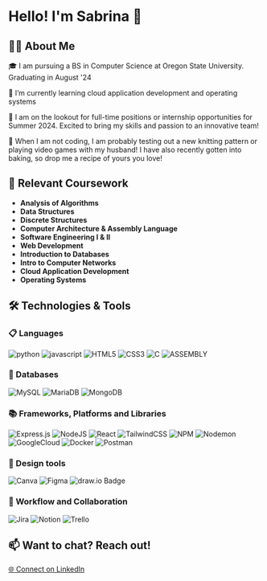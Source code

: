 # Hello! I'm Sabrina 👋

## 👩‍💻 About Me

🎓 I am pursuing a BS in Computer Science at Oregon State University. Graduating in August '24

🌱 I’m currently learning cloud application development and operating systems

💼 I am on the lookout for full-time positions or internship opportunities for Summer 2024. Excited to bring my skills and passion to an innovative team!

🧶 When I am not coding, I am probably testing out a new knitting pattern or playing video games with my husband! I have also recently gotten into baking, so drop me a recipe of yours you love!


## 📖 Relevant Coursework

* **Analysis of Algorithms**
* **Data Structures**
* **Discrete Structures**
* **Computer Architecture & Assembly Language**
* **Software Engineering I & II**
* **Web Development**
* **Introduction to Databases**
* **Intro to Computer Networks**
* **Cloud Application Development**
* **Operating Systems**

## 🛠️ Technologies & Tools

### 📋 Languages

![python](https://img.shields.io/badge/Python-3776AB?style=for-the-badge&logo=python&logoColor=white)
![javascript](https://img.shields.io/badge/JavaScript-323330?style=for-the-badge&logo=javascript&logoColor=F7DF1E)
![HTML5](https://img.shields.io/badge/html5-%23E34F26.svg?style=for-the-badge&logo=html5&logoColor=white)
![CSS3](https://img.shields.io/badge/css3-%231572B6.svg?style=for-the-badge&logo=css3&logoColor=white)
![C](https://img.shields.io/badge/c-%2300599C.svg?style=for-the-badge&logo=c&logoColor=white)
![ASSEMBLY](https://img.shields.io/badge/_-ASM-6E4C13.svg?style=for-the-badge)

### 💾 Databases

![MySQL](https://img.shields.io/badge/mysql-%2300f.svg?style=for-the-badge&logo=mysql&logoColor=white)
![MariaDB](https://img.shields.io/badge/MariaDB-003545?style=for-the-badge&logo=mariadb&logoColor=white)
![MongoDB](https://img.shields.io/badge/MongoDB-%234ea94b.svg?style=for-the-badge&logo=mongodb&logoColor=white)

### 📚 Frameworks, Platforms and Libraries

![Express.js](https://img.shields.io/badge/express.js-%23404d59.svg?style=for-the-badge&logo=express&logoColor=%2361DAFB)
![NodeJS](https://img.shields.io/badge/node.js-6DA55F?style=for-the-badge&logo=node.js&logoColor=white)
![React](https://img.shields.io/badge/react-%2320232a.svg?style=for-the-badge&logo=react&logoColor=%2361DAFB)
![TailwindCSS](https://img.shields.io/badge/tailwindcss-%2338B2AC.svg?style=for-the-badge&logo=tailwind-css&logoColor=white)
![NPM](https://img.shields.io/badge/NPM-%23CB3837.svg?style=for-the-badge&logo=npm&logoColor=white)
![Nodemon](https://img.shields.io/badge/NODEMON-%23323330.svg?style=for-the-badge&logo=nodemon&logoColor=%BBDEAD)
![GoogleCloud](https://img.shields.io/badge/Google_Cloud-4285F4?style=for-the-badge&logo=google-cloud&logoColor=white)
![Docker](https://img.shields.io/badge/Docker-2CA5E0?style=for-the-badge&logo=docker&logoColor=white)
![Postman](https://img.shields.io/badge/Postman-FF6C37?style=for-the-badge&logo=Postman&logoColor=white)

### 🎨 Design tools

![Canva](https://img.shields.io/badge/Canva-%2300C4CC.svg?style=for-the-badge&logo=Canva&logoColor=white)
![Figma](https://img.shields.io/badge/figma-%23F24E1E.svg?style=for-the-badge&logo=figma&logoColor=white)
![draw.io Badge](https://img.shields.io/badge/-draw.io-%23F08705?style=for-the-badge&logo=diagramsdotnet&logoColor=%23FFFFFF)


### 👥 Workflow and Collaboration

![Jira](https://img.shields.io/badge/jira-%230A0FFF.svg?style=for-the-badge&logo=jira&logoColor=white)
![Notion](https://img.shields.io/badge/Notion-%23000000.svg?style=for-the-badge&logo=notion&logoColor=white)
![Trello](https://img.shields.io/badge/Trello-%23026AA7.svg?style=for-the-badge&logo=Trello&logoColor=white)

## 📫 Want to chat? Reach out!

[🌐 Connect on LinkedIn](https://www.linkedin.com/in/sabrinaestrada)
